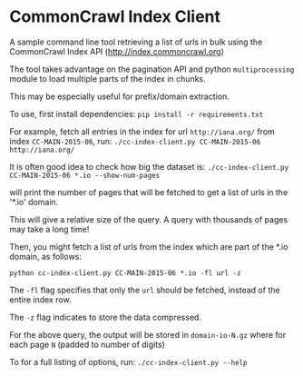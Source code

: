 # CommonCrawl Index Client


A sample command line tool retrieving a list of urls in bulk using the CommonCrawl Index API (http://index.commoncrawl.org)

The tool takes advantage on the pagination API and python `multiprocessing` module to load multiple parts of the index in chunks.

This may be especially useful for prefix/domain extraction.

To use, first install dependencies: `pip install -r requirements.txt`

For example, fetch all entries in the index for url `http://iana.org/` from index `CC-MAIN-2015-06`, run:
`./cc-index-client.py CC-MAIN-2015-06 http://iana.org/`

It is often good idea to check how big the dataset is:
`./cc-index-client.py CC-MAIN-2015-06 *.io --show-num-pages`

will print the number of pages that will be fetched to get a list of urls in the '*.io' domain.

This will give a relative size of the query. A query with thousands of pages may take a long time!

Then, you might fetch a list of urls from the index which are part of the *.io domain, as follows:

`python cc-index-client.py CC-MAIN-2015-06 *.io -fl url -z`

The `-fl` flag specifies that only the `url` should be fetched, instead of the entire index row.

The `-z` flag indicates to store the data compressed.

For the above query, the output will be stored in `domain-io-N.gz` where for each page `N` (padded to number of digits)

To for a full listing of options, run: `./cc-index-client.py --help`

